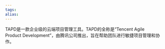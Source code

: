 ```yaml
---
tags: 
alias:
---
```


TAPD是一款企业级的云端项目管理工具。TAPD的全称是“Tencent Agile Product Development”，由腾讯公司推出，旨在帮助团队进行敏捷项目管理和协作。